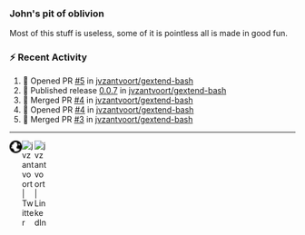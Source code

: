 ### John's pit of oblivion

Most of this stuff is useless, some of it is pointless all is made in good fun.

### :zap: Recent Activity

<!--START_SECTION:activity-->
1. 💪 Opened PR [#5](https://github.com/jvzantvoort/gextend-bash/pull/5) in [jvzantvoort/gextend-bash](https://github.com/jvzantvoort/gextend-bash)
2. 🚀 Published release [0.0.7](https://github.com/jvzantvoort/gextend-bash/releases/tag/0.0.7) in [jvzantvoort/gextend-bash](https://github.com/jvzantvoort/gextend-bash)
3. 🎉 Merged PR [#4](https://github.com/jvzantvoort/gextend-bash/pull/4) in [jvzantvoort/gextend-bash](https://github.com/jvzantvoort/gextend-bash)
4. 💪 Opened PR [#4](https://github.com/jvzantvoort/gextend-bash/pull/4) in [jvzantvoort/gextend-bash](https://github.com/jvzantvoort/gextend-bash)
5. 🎉 Merged PR [#3](https://github.com/jvzantvoort/gextend-bash/pull/3) in [jvzantvoort/gextend-bash](https://github.com/jvzantvoort/gextend-bash)
<!--END_SECTION:activity-->

---

[<img align="left" alt="jvzantvoort.org" width="22px" src="https://raw.githubusercontent.com/iconic/open-iconic/master/svg/globe.svg" />][website]
[<img align="left" alt="jvzantvoort | Twitter" width="22px" src="https://cdn.jsdelivr.net/npm/simple-icons@v3/icons/twitter.svg" />][twitter]
[<img align="left" alt="jvzantvoort | LinkedIn" width="22px" src="https://cdn.jsdelivr.net/npm/simple-icons@v3/icons/linkedin.svg" />][linkedin]


[website]: https://vanzantvoort.org/
[twitter]: https://twitter.com/jvanzantvoort
[linkedin]: https://www.linkedin.com/in/johnvanzantvoort/
